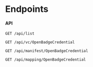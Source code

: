 # Endpoints

#### API

```http
GET /api/list
```

```http
GET /api/vc/OpenBadgeCredential
```

```http
GET /api/manifest/OpenBadgeCredential
```

```http
GET /api/mapping/OpenBadgeCredential
```
